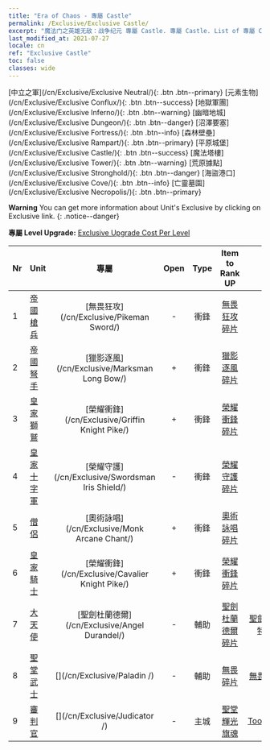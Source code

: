 ```yaml
---
title: "Era of Chaos - 專屬 Castle"
permalink: /Exclusive/Exclusive Castle/
excerpt: "魔法门之英雄无敌：战争纪元 專屬 Castle. 專屬 Castle. List of 專屬 Castle in Era of Chaos"
last_modified_at: 2021-07-27
locale: cn
ref: "Exclusive Castle"
toc: false
classes: wide
---
```

 [中立之軍](/cn/Exclusive/Exclusive Neutral/){: .btn .btn--primary} [元素生物](/cn/Exclusive/Exclusive Conflux/){: .btn .btn--success} [地獄軍團](/cn/Exclusive/Exclusive Inferno/){: .btn .btn--warning} [幽暗地城](/cn/Exclusive/Exclusive Dungeon/){: .btn .btn--danger} [沼澤要塞](/cn/Exclusive/Exclusive Fortress/){: .btn .btn--info} [森林壁壘](/cn/Exclusive/Exclusive Rampart/){: .btn .btn--primary} [平原城堡](/cn/Exclusive/Exclusive Castle/){: .btn .btn--success} [魔法塔樓](/cn/Exclusive/Exclusive Tower/){: .btn .btn--warning} [荒原據點](/cn/Exclusive/Exclusive Stronghold/){: .btn .btn--danger} [海盜港口](/cn/Exclusive/Exclusive Cove/){: .btn .btn--info} [亡靈墓園](/cn/Exclusive/Exclusive Necropolis/){: .btn .btn--primary} 

**Warning** You can get more information about Unit's Exclusive by clicking on Exclusive link. 
{: .notice--danger}

 **專屬 Level Upgrade:** [Exclusive Upgrade Cost Per Level](/Exclusive/ExclusiveUpgradeCostPerLevel/)

  | Nr |         Unit        | 專屬 | Open  |    Type   |  Item to Rank UP      |  塗裝   |
  |:---|:--------------------|:-------------:|:-----:|:---------:|:---------------------:|:-------:|
  | 1  | [帝國槍兵](/cn/units/Pikeman/) | [無畏狂攻](/cn/Exclusive/Pikeman Sword/) | - | 衝鋒 | [無畏狂攻碎片](/cn/Items/con_912/) | - |
  | 2  | [帝國弩手](/cn/units/Marksman/) | [獵影逐風](/cn/Exclusive/Marksman Long Bow/) | + | 衝鋒 | [獵影逐風碎片](/cn/Items/con_914/) | - |
  | 3  | [皇家獅鷲](/cn/units/Griffin/) | [榮耀衝鋒](/cn/Exclusive/Griffin Knight Pike/) | + | 衝鋒 | [榮耀衝鋒碎片](/cn/Items/con_916/) | - |
  | 4  | [皇家十字軍](/cn/units/Swordsman/) | [榮耀守護](/cn/Exclusive/Swordsman Iris Shield/) | - | 衝鋒 | [榮耀守護碎片](/cn/Items/con_913/) | - |
  | 5  | [僧侶](/cn/units/Monk/) | [奧術詠唱](/cn/Exclusive/Monk Arcane Chant/) | + | 衝鋒 | [奧術詠唱碎片](/cn/Items/con_915/) | - |
  | 6  | [皇家騎士](/cn/units/Cavalier/) | [榮耀衝鋒](/cn/Exclusive/Cavalier Knight Pike/) | + | 衝鋒 | [榮耀衝鋒碎片](/cn/Items/con_916/) | - |
  | 7  | [大天使](/cn/units/Angel/) | [聖劍杜蘭德爾](/cn/Exclusive/Angel Durandel/) | - | 輔助 | [聖劍杜蘭德爾碎片](/cn/Items/con_973/) | [聖劍杜蘭德爾特效塗裝](/cn/Items/con_641/) |
  | 8  | [聖堂武士](/cn/units/Paladin/) | [](/cn/Exclusive/Paladin /) | - | 輔助 | [無畏碎片](/cn/Items/con_974/) | [無畏特效塗裝](/cn/Items/con_642/) |
  | 9  | [審判官](/cn/units/Judicator/) | [](/cn/Exclusive/Judicator /) | - | 主城 | [聖堂輝光旗魂](/cn/Items/con_975/) | [Tool_210909](/cn/Items/con_643/) |
